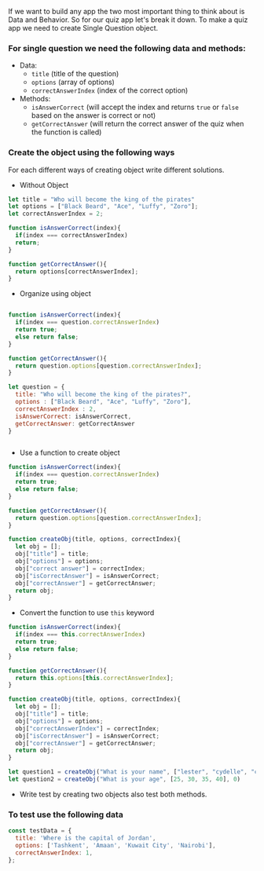 If we want to build any app the two most important thing to think about is Data and Behavior. So for our quiz app let's break it down. To make a quiz app we need to create Single Question object.

### For single question we need the following data and methods:

- Data:
  - `title` (title of the question)
  - `options` (array of options)
  - `correctAnswerIndex` (index of the correct option)
- Methods:
  - `isAnswerCorrect` (will accept the index and returns `true` or `false` based on the answer is correct or not)
  - `getCorrectAnswer` (will return the correct answer of the quiz when the function is called)

### Create the object using the following ways

For each different ways of creating object write different solutions.

- Without Object

```js
let title = "Who will become the king of the pirates"
let options = ["Black Beard", "Ace", "Luffy", "Zoro"];
let correctAnswerIndex = 2;

function isAnswerCorrect(index){
  if(index === correctAnswerIndex)
  return;
}

function getCorrectAnswer(){
  return options[correctAnswerIndex];
}

```
- Organize using object

```js

function isAnswerCorrect(index){
  if(index === question.correctAnswerIndex)
  return true;
  else return false;
}

function getCorrectAnswer(){
  return question.options[question.correctAnswerIndex];
}

let question = {
  title: "Who will become the king of the pirates?",
  options : ["Black Beard", "Ace", "Luffy", "Zoro"],
  correctAnswerIndex : 2,
  isAnswerCorrect: isAnswerCorrect,
  getCorrectAnswer: getCorrectAnswer
}



```
- Use a function to create object
```js
function isAnswerCorrect(index){
  if(index === question.correctAnswerIndex)
  return true;
  else return false;
}

function getCorrectAnswer(){
  return question.options[question.correctAnswerIndex];
}

function createObj(title, options, correctIndex){
  let obj = [];
  obj["title"] = title;
  obj["options"] = options;
  obj["correct answer"] = correctIndex;
  obj["isCorrectAnswer"] = isAnswerCorrect;
  obj["correctAnswer"] = getCorrectAnswer;
  return obj;
}
```
- Convert the function to use `this` keyword
```js
function isAnswerCorrect(index){
  if(index === this.correctAnswerIndex)
  return true;
  else return false;
}

function getCorrectAnswer(){
  return this.options[this.correctAnswerIndex];
}

function createObj(title, options, correctIndex){
  let obj = [];
  obj["title"] = title;
  obj["options"] = options;
  obj["correctAnswerIndex"] = correctIndex;
  obj["isCorrectAnswer"] = isAnswerCorrect;
  obj["correctAnswer"] = getCorrectAnswer;
  return obj;
}

let question1 = createObj("What is your name", ["lester", "cydelle", "cayleigh", "Yashu"], 0)
let question2 = createObj("What is your age", [25, 30, 35, 40], 0)
```
- Write test by creating two objects also test both methods.

### To test use the following data

```js
const testData = {
  title: 'Where is the capital of Jordan',
  options: ['Tashkent', 'Amaan', 'Kuwait City', 'Nairobi'],
  correctAnswerIndex: 1,
};
```
